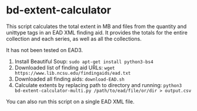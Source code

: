 # bd-extent-calculator

This script calculates the total extent in MB and files from the quantity and unittype tags in an EAD XML finding aid. It provides the totals for the entire collection and each series, as well as all the collections.

It has not been tested on EAD3.

1. Install Beautiful Soup: `sudo apt-get install python3-bs4`
2. Downloaded list of finding aid URLs: `wget https://www.lib.ncsu.edu/findingaids/ead.txt`
3. Downloaded all finding aids: `download-EAD.sh`
3. Calculate extents by replacing path to directory and running: `python3 bd-extent-calculator-multi.py /path/to/ead/file/or/dir > output.csv`

You can also run this script on a single EAD XML file.